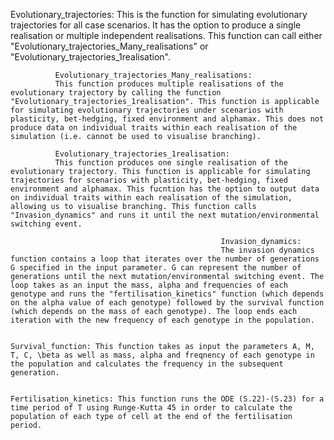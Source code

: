 Evolutionary_trajectories:
This is the function for simulating evolutionary trajectories for all case scenarios. It has the option to produce a single realisation or multiple independent realisations. This function can call either "Evolutionary_trajectories_Many_realisations" or "Evolutionary_trajectories_1realisation".
              
              Evolutionary_trajectories_Many_realisations:
              This function produces multiple realisations of the evolutionary trajectory by calling the function "Evolutionary_trajectories_1realisation". This function is applicable for simulating evolutionary trajectories under scenarios with plasticity, bet-hedging, fixed environment and alphamax. This does not produce data on individual traits within each realisation of the simulation (i.e. cannot be used to visualise branching).
              
              Evolutionary_trajectories_1realisation:
              This function produces one single realisation of the evolutionary trajectory. This function is applicable for simulating trajectories for scenarios with plasticity, bet-hedging, fixed environment and alphamax. This fucntion has the option to output data on individual traits within each realisation of the simulation, allowing us to visualise branching. This function calls "Invasion_dynamics" and runs it until the next mutation/environmental switching event.
              
                                                   Invasion_dynamics:
                                                   The invasion dynamics function contains a loop that iterates over the number of generations G specified in the input parameter. G can represent the number of generations until the next mutation/environmental switching event. The loop takes as an input the mass, alpha and frequencies of each genotype and runs the "fertilisation_kinetics" function (which depends on the alpha value of each genotype) followed by the survival function (which depends on the mass of each genotype). The loop ends each iteration with the new frequency of each genotype in the population.
                                                   
                                                                    Survival_function: This function takes as input the parameters A, M, T, C, \beta as well as mass, alpha and freqnency of each genotype in the population and calculates the frequency in the subsequent generation.
                                                                    
                                                                    Fertilisation_kinetics: This function runs the ODE (S.22)-(S.23) for a time period of T using Runge-Kutta 45 in order to calculate the population of each type of cell at the end of the fertilisation period.
